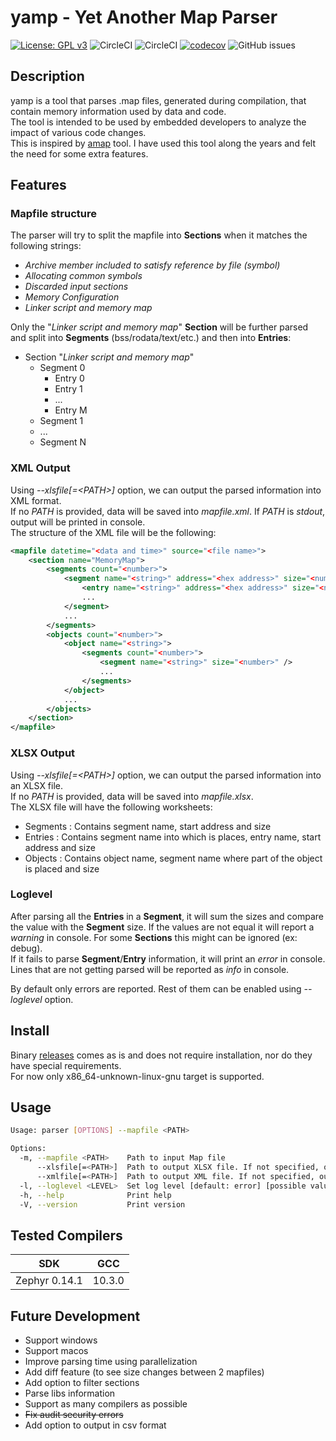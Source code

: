 # yamp - Yet Another Map Parser

[![License: GPL v3](https://img.shields.io/badge/License-GPLv3-blue.svg)](https://www.gnu.org/licenses/gpl-3.0)
![CircleCI](https://img.shields.io/circleci/build/github/calinbanu/yamp/develop?label=develop)
![CircleCI](https://img.shields.io/circleci/build/github/calinbanu/yamp/develop?label=main)
[![codecov](https://codecov.io/gh/calinbanu/yamp/branch/main/graph/badge.svg?token=CKMTMTA5W1)](https://codecov.io/gh/calinbanu/yamp)
![GitHub issues](https://img.shields.io/github/issues/calinbanu/yamp)

## Description

yamp is a tool that parses .map files, generated during compilation, that contain memory information used by data and code.\
The tool is intended to be used by embedded developers to analyze the impact of various code changes.\
This is inspired by [amap](https://www.sikorskiy.net/info/prj/amap/) tool. I have used this tool along the years and felt the need for some extra features.

## Features

### Mapfile structure

The parser will try to split the mapfile into **Sections** when it matches the following strings:
 - *Archive member included to satisfy reference by file (symbol)*
 - *Allocating common symbols*
 - *Discarded input sections*
 - *Memory Configuration*
 - *Linker script and memory map*

Only the "*Linker script and memory map*" **Section** will be further parsed and split into **Segments** (bss/rodata/text/etc.) and then into **Entries**:

- Section "*Linker script and memory map*"
    - Segment 0
        - Entry 0
        - Entry 1
        - ...
        - Entry M
    - Segment 1
    - ...
    - Segment N

### XML Output

Using *--xlsfile[=\<PATH\>]* option, we can output the parsed information into XML format.\
If no *PATH* is provided, data will be saved into *mapfile.xml*. If *PATH* is *stdout*, output will be printed in console.\
The structure of the XML file will be the following:

```xml
<mapfile datetime="<data and time>" source="<file name>">
    <section name="MemoryMap">
        <segments count="<number>">
            <segment name="<string>" address="<hex address>" size="<number>">
                <entry name="<string>" address="<hex address>" size="<number>" fill_size="<number>" fill_overlaps="<true/false>" />
                ...
            </segment>
            ...
        </segments>
        <objects count="<number>">
            <object name="<string>">
                <segments count="<number>">
                    <segment name="<string>" size="<number>" />
                    ...
                </segments>
            </object>
            ...
        </objects>
    </section>
</mapfile>
```

### XLSX Output

Using *--xlsfile[=\<PATH\>]* option, we can output the parsed information into an XLSX file.\
If no *PATH* is provided, data will be saved into *mapfile.xlsx*.\
The XLSX file will have the following worksheets:
- Segments : Contains segment name, start address and size
- Entries : Contains segment name into which is places, entry name, start address and size
- Objects : Contains object name, segment name where part of the object is placed and size

### Loglevel

After parsing all the **Entries** in a **Segment**, it will sum the sizes and compare the value with the **Segment** size. If the values are not equal it will report a *warning* in console. For some **Sections** this might can be ignored (ex: debug).\
If it fails to parse **Segment**/**Entry** information, it will print an *error* in console.\
Lines that are not getting parsed will be reported as *info* in console.

By default only errors are reported. Rest of them can be enabled using *--loglevel <LEVEL>* option.

## Install

Binary [releases](https://github.com/calinbanu/yamp/releases) comes as is and does not require installation, nor do they have special requirements.\
For now only x86_64-unknown-linux-gnu target is supported.

## Usage

```bash
Usage: parser [OPTIONS] --mapfile <PATH>

Options:
  -m, --mapfile <PATH>    Path to input Map file
      --xlsfile[=<PATH>]  Path to output XLSX file. If not specified, outputs to "mapfile.xlsx"
      --xmlfile[=<PATH>]  Path to output XML file. If not specified, outputs to "mapfile.xml"
  -l, --loglevel <LEVEL>  Set log level [default: error] [possible values: off, 0, error, 1, warn, 2, info, 3, debug, 4, trace, 5]
  -h, --help              Print help
  -V, --version           Print version
```

## Tested Compilers

|       SDK        |  GCC |
|------------------|------|
|Zephyr 0.14.1     |10.3.0|

## Future Development

- Support windows
- Support macos
- Improve parsing time using parallelization
- Add diff feature (to see size changes between 2 mapfiles)
- Add option to filter sections
- Parse libs information
- Support as many compilers as possible
- ~~Fix audit security errors~~
- Add option to output in csv format